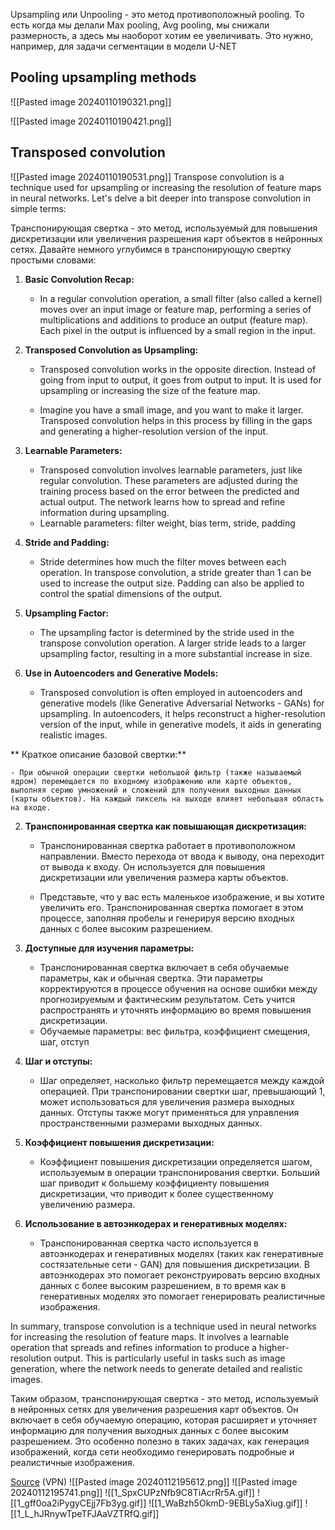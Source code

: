 Upsampling или Unpooling - это метод противоположный pooling. То есть когда мы делали Max pooling, Avg pooling, мы снижали размерность, а здесь мы наоборот хотим ее увеличивать. Это нужно, например, для задачи сегментации в модели U-NET

## Pooling upsampling methods

![[Pasted image 20240110190321.png]]

![[Pasted image 20240110190421.png]]

## Transposed convolution

![[Pasted image 20240110190531.png]]
Transpose convolution is a technique used for upsampling or increasing the resolution of feature maps in neural networks. Let's delve a bit deeper into transpose convolution in simple terms:


Транспонирующая свертка - это метод, используемый для повышения дискретизации или увеличения разрешения карт объектов в нейронных сетях. Давайте немного углубимся в транспонирующую свертку простыми словами:


1. **Basic Convolution Recap:**
    
    - In a regular convolution operation, a small filter (also called a kernel) moves over an input image or feature map, performing a series of multiplications and additions to produce an output (feature map). Each pixel in the output is influenced by a small region in the input.
2. **Transposed Convolution as Upsampling:**
    
    - Transposed convolution works in the opposite direction. Instead of going from input to output, it goes from output to input. It is used for upsampling or increasing the size of the feature map.
        
    - Imagine you have a small image, and you want to make it larger. Transposed convolution helps in this process by filling in the gaps and generating a higher-resolution version of the input.
        
3. **Learnable Parameters:**
    
    - Transposed convolution involves learnable parameters, just like regular convolution. These parameters are adjusted during the training process based on the error between the predicted and actual output. The network learns how to spread and refine information during upsampling.
    - Learnable parameters: filter weight, bias term, stride, padding
1. **Stride and Padding:**
    
    - Stride determines how much the filter moves between each operation. In transpose convolution, a stride greater than 1 can be used to increase the output size. Padding can also be applied to control the spatial dimensions of the output.
5. **Upsampling Factor:**
    
    - The upsampling factor is determined by the stride used in the transpose convolution operation. A larger stride leads to a larger upsampling factor, resulting in a more substantial increase in size.
6. **Use in Autoencoders and Generative Models:**
    
    - Transposed convolution is often employed in autoencoders and generative models (like Generative Adversarial Networks - GANs) for upsampling. In autoencoders, it helps reconstruct a higher-resolution version of the input, while in generative models, it aids in generating realistic images.


** Краткое описание базовой свертки:**
    
    - При обычной операции свертки небольшой фильтр (также называемый ядром) перемещается по входному изображению или карте объектов, выполняя серию умножений и сложений для получения выходных данных (карты объектов). На каждый пиксель на выходе влияет небольшая область на входе.
2. **Транспонированная свертка как повышающая дискретизация:**
    
    - Транспонированная свертка работает в противоположном направлении. Вместо перехода от ввода к выводу, она переходит от вывода к входу. Он используется для повышения дискретизации или увеличения размера карты объектов.
        
    - Представьте, что у вас есть маленькое изображение, и вы хотите увеличить его. Транспонированная свертка помогает в этом процессе, заполняя пробелы и генерируя версию входных данных с более высоким разрешением.
        
3. **Доступные для изучения параметры:**
    
    - Транспонированная свертка включает в себя обучаемые параметры, как и обычная свертка. Эти параметры корректируются в процессе обучения на основе ошибки между прогнозируемым и фактическим результатом. Сеть учится распространять и уточнять информацию во время повышения дискретизации.
    - Обучаемые параметры: вес фильтра, коэффициент смещения, шаг, отступ
1. **Шаг и отступы:**
    
    - Шаг определяет, насколько фильтр перемещается между каждой операцией. При транспонировании свертки шаг, превышающий 1, может использоваться для увеличения размера выходных данных. Отступы также могут применяться для управления пространственными размерами выходных данных.
5. **Коэффициент повышения дискретизации:**
    
    - Коэффициент повышения дискретизации определяется шагом, используемым в операции транспонирования свертки. Больший шаг приводит к большему коэффициенту повышения дискретизации, что приводит к более существенному увеличению размера.
6. **Использование в автоэнкодерах и генеративных моделях:**
    
    - Транспонированная свертка часто используется в автоэнкодерах и генеративных моделях (таких как генеративные состязательные сети - GAN) для повышения дискретизации. В автоэнкодерах это помогает реконструировать версию входных данных с более высоким разрешением, в то время как в генеративных моделях это помогает генерировать реалистичные изображения.

In summary, transpose convolution is a technique used in neural networks for increasing the resolution of feature maps. It involves a learnable operation that spreads and refines information to produce a higher-resolution output. This is particularly useful in tasks such as image generation, where the network needs to generate detailed and realistic images.

Таким образом, транспонирующая свертка - это метод, используемый в нейронных сетях для увеличения разрешения карт объектов. Он включает в себя обучаемую операцию, которая расширяет и уточняет информацию для получения выходных данных с более высоким разрешением. Это особенно полезно в таких задачах, как генерация изображений, когда сети необходимо генерировать подробные и реалистичные изображения.

[Source](https://towardsdatascience.com/what-is-transposed-convolutional-layer-40e5e6e31c11) (VPN)
![[Pasted image 20240112195612.png]]
![[Pasted image 20240112195741.png]]
![[1_SpxCUPzNfb9C8TiAcrRr5A.gif]]
![[1_gff0oa2iPygyCEjj7Fb3yg.gif]]
![[1_WaBzh5OkmD-9EBLy5aXiug.gif]]
![[1_L_hJRnywTpeTFJAaVZTRfQ.gif]]
